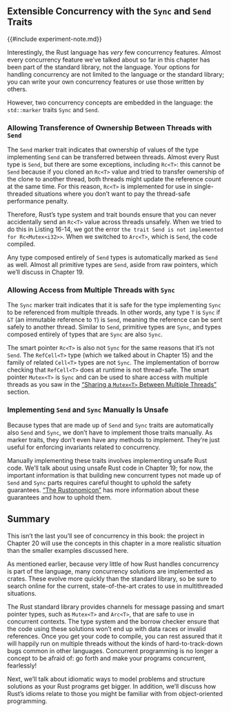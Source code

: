 ## Extensible Concurrency with the `Sync` and `Send` Traits

{{#include experiment-note.md}}

Interestingly, the Rust language has *very* few concurrency features. Almost
every concurrency feature we’ve talked about so far in this chapter has been
part of the standard library, not the language. Your options for handling
concurrency are not limited to the language or the standard library; you can
write your own concurrency features or use those written by others.

However, two concurrency concepts are embedded in the language: the
`std::marker` traits `Sync` and `Send`.

### Allowing Transference of Ownership Between Threads with `Send`

The `Send` marker trait indicates that ownership of values of the type
implementing `Send` can be transferred between threads. Almost every Rust type
is `Send`, but there are some exceptions, including `Rc<T>`: this cannot be
`Send` because if you cloned an `Rc<T>` value and tried to transfer ownership
of the clone to another thread, both threads might update the reference count
at the same time. For this reason, `Rc<T>` is implemented for use in
single-threaded situations where you don’t want to pay the thread-safe
performance penalty.

Therefore, Rust’s type system and trait bounds ensure that you can never
accidentally send an `Rc<T>` value across threads unsafely. When we tried to do
this in Listing 16-14, we got the error `the trait Send is not implemented for
Rc<Mutex<i32>>`. When we switched to `Arc<T>`, which is `Send`, the code
compiled.

Any type composed entirely of `Send` types is automatically marked as `Send` as
well. Almost all primitive types are `Send`, aside from raw pointers, which
we’ll discuss in Chapter 19.

### Allowing Access from Multiple Threads with `Sync`

The `Sync` marker trait indicates that it is safe for the type implementing
`Sync` to be referenced from multiple threads. In other words, any type `T` is
`Sync` if `&T` (an immutable reference to `T`) is `Send`, meaning the reference
can be sent safely to another thread. Similar to `Send`, primitive types are
`Sync`, and types composed entirely of types that are `Sync` are also `Sync`.

The smart pointer `Rc<T>` is also not `Sync` for the same reasons that it’s not
`Send`. The `RefCell<T>` type (which we talked about in Chapter 15) and the
family of related `Cell<T>` types are not `Sync`. The implementation of borrow
checking that `RefCell<T>` does at runtime is not thread-safe. The smart
pointer `Mutex<T>` is `Sync` and can be used to share access with multiple
threads as you saw in the [“Sharing a `Mutex<T>` Between Multiple
Threads”][sharing-a-mutext-between-multiple-threads]<!-- ignore --> section.

### Implementing `Send` and `Sync` Manually Is Unsafe

Because types that are made up of `Send` and `Sync` traits are automatically
also `Send` and `Sync`, we don’t have to implement those traits manually. As
marker traits, they don’t even have any methods to implement. They’re just
useful for enforcing invariants related to concurrency.

Manually implementing these traits involves implementing unsafe Rust code.
We’ll talk about using unsafe Rust code in Chapter 19; for now, the important
information is that building new concurrent types not made up of `Send` and
`Sync` parts requires careful thought to uphold the safety guarantees. [“The
Rustonomicon”][nomicon] has more information about these guarantees and how to
uphold them.

## Summary

This isn’t the last you’ll see of concurrency in this book: the project in
Chapter 20 will use the concepts in this chapter in a more realistic situation
than the smaller examples discussed here.

As mentioned earlier, because very little of how Rust handles concurrency is
part of the language, many concurrency solutions are implemented as crates.
These evolve more quickly than the standard library, so be sure to search
online for the current, state-of-the-art crates to use in multithreaded
situations.

The Rust standard library provides channels for message passing and smart
pointer types, such as `Mutex<T>` and `Arc<T>`, that are safe to use in
concurrent contexts. The type system and the borrow checker ensure that the
code using these solutions won’t end up with data races or invalid references.
Once you get your code to compile, you can rest assured that it will happily
run on multiple threads without the kinds of hard-to-track-down bugs common in
other languages. Concurrent programming is no longer a concept to be afraid of:
go forth and make your programs concurrent, fearlessly!

Next, we’ll talk about idiomatic ways to model problems and structure solutions
as your Rust programs get bigger. In addition, we’ll discuss how Rust’s idioms
relate to those you might be familiar with from object-oriented programming.

[sharing-a-mutext-between-multiple-threads]:
ch16-03-shared-state.html#sharing-a-mutext-between-multiple-threads
[nomicon]: https://doc.rust-lang.org/nomicon/index.html
